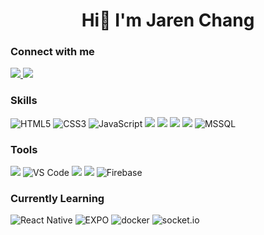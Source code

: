 <h1 align="center">Hi👋 I'm Jaren Chang</h1>
<h3>Connect with me</h3>
<a href="mailto:jaren719@gmail.com">
    <img src="https://img.shields.io/badge/-mail-red?style=for-the-badge&logo=gmail&logoColor=white"/>
</a>
<a href="https://www.linkedin.com/in/jaren-chang"> 
    <img src="https://img.shields.io/badge/linkedin-%230077B5.svg?style=for-the-badge&logo=linkedin&logoColor=white">
</a>
<h3>Skills</h3>
<div>
    <img alt="HTML5" src="https://img.shields.io/badge/HTML5-E34F26?style=for-the-badge&logo=html5&logoColor=white" />
    <img alt="CSS3" src="https://img.shields.io/badge/CSS3-1572B6?style=for-the-badge&logo=css3&logoColor=white" />
    <img alt="JavaScript" src="https://img.shields.io/badge/JavaScript-323330?style=for-the-badge&logo=javascript&logoColor=F7DF1E" />
    <img src="https://img.shields.io/badge/typescript-%23007ACC.svg?style=for-the-badge&logo=typescript&logoColor=white"> 
    <img src="https://img.shields.io/badge/tailwindcss-%2338B2AC.svg?style=for-the-badge&logo=tailwind-css&logoColor=white"> 
    <img src="https://img.shields.io/badge/react-%2320232a.svg?style=for-the-badge&logo=react&logoColor=%2361DAFB"> 
    <img src="https://img.shields.io/badge/Next-black?style=for-the-badge&logo=next.js&logoColor=white">
    <img alt="MSSQL" src="https://img.shields.io/badge/Microsoft%20SQL%20Server-CC2927?style=for-the-badge&logo=microsoft%20sql%20server&logoColor=white"> 
</div>
<h3>Tools</h3>
<div>
    <img src="https://img.shields.io/badge/GIT-E44C30?style=for-the-badge&logo=git&logoColor=white">
    <img alt="VS Code" src="https://img.shields.io/badge/Visual_Studio_Code-0078D4?style=for-the-badge&logo=visual%20studio%20code&logoColor=white" />
    <img src="https://img.shields.io/badge/ESLint-4B3263?style=for-the-badge&logo=eslint&logoColor=white"> 
    <img src="https://img.shields.io/badge/Postman-FF6C37?style=for-the-badge&logo=postman&logoColor=white">   
    <img alt="Firebase" src="https://img.shields.io/badge/Firebase-039BE5?style=for-the-badge&logo=Firebase&logoColor=white" />
</div>
<h3>Currently Learning</h3>
<div>
    <img alt="React Native" src="https://img.shields.io/badge/React_Native-20232A?style=for-the-badge&logo=react&logoColor=61DAFB" /> 
    <img alt="EXPO" src="https://img.shields.io/badge/Expo-1B1F23?style=for-the-badge&logo=expo&logoColor=white" /> 
    <img alt="docker" src="https://img.shields.io/badge/docker-%230db7ed.svg?style=for-the-badge&logo=docker&logoColor=white">
    <img alt="socket.io" src="https://img.shields.io/badge/Socket.io-black?style=for-the-badge&logo=socket.io&badgeColor=010101">
</div>
